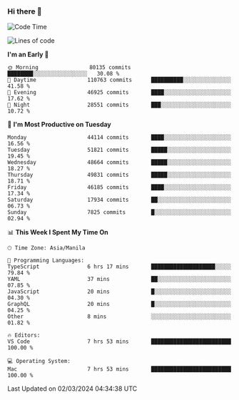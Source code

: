 ### Hi there 👋

<!--START_SECTION:waka-->
![Code Time](http://img.shields.io/badge/Code%20Time-4%2C916%20hrs%2053%20mins-blue)

![Lines of code](https://img.shields.io/badge/From%20Hello%20World%20I%27ve%20Written-117.2%20million%20lines%20of%20code-blue)

**I'm an Early 🐤** 

```text
🌞 Morning                80135 commits       ████████░░░░░░░░░░░░░░░░░   30.08 % 
🌆 Daytime                110763 commits      ██████████░░░░░░░░░░░░░░░   41.58 % 
🌃 Evening                46925 commits       ████░░░░░░░░░░░░░░░░░░░░░   17.62 % 
🌙 Night                  28551 commits       ███░░░░░░░░░░░░░░░░░░░░░░   10.72 % 
```
📅 **I'm Most Productive on Tuesday** 

```text
Monday                   44114 commits       ████░░░░░░░░░░░░░░░░░░░░░   16.56 % 
Tuesday                  51821 commits       █████░░░░░░░░░░░░░░░░░░░░   19.45 % 
Wednesday                48664 commits       █████░░░░░░░░░░░░░░░░░░░░   18.27 % 
Thursday                 49831 commits       █████░░░░░░░░░░░░░░░░░░░░   18.71 % 
Friday                   46185 commits       ████░░░░░░░░░░░░░░░░░░░░░   17.34 % 
Saturday                 17934 commits       ██░░░░░░░░░░░░░░░░░░░░░░░   06.73 % 
Sunday                   7825 commits        █░░░░░░░░░░░░░░░░░░░░░░░░   02.94 % 
```


📊 **This Week I Spent My Time On** 

```text
🕑︎ Time Zone: Asia/Manila

💬 Programming Languages: 
TypeScript               6 hrs 17 mins       ████████████████████░░░░░   79.84 % 
YAML                     37 mins             ██░░░░░░░░░░░░░░░░░░░░░░░   07.85 % 
JavaScript               20 mins             █░░░░░░░░░░░░░░░░░░░░░░░░   04.30 % 
GraphQL                  20 mins             █░░░░░░░░░░░░░░░░░░░░░░░░   04.25 % 
Other                    8 mins              ░░░░░░░░░░░░░░░░░░░░░░░░░   01.82 % 

🔥 Editors: 
VS Code                  7 hrs 53 mins       █████████████████████████   100.00 % 

💻 Operating System: 
Mac                      7 hrs 53 mins       █████████████████████████   100.00 % 
```


 Last Updated on 02/03/2024 04:34:38 UTC
<!--END_SECTION:waka-->


<!--
**rad182/rad182** is a ✨ _special_ ✨ repository because its `README.md` (this file) appears on your GitHub profile.

Here are some ideas to get you started:

- 🔭 I’m currently working on ...
- 🌱 I’m currently learning ...
- 👯 I’m looking to collaborate on ...
- 🤔 I’m looking for help with ...
- 💬 Ask me about ...
- 📫 How to reach me: ...
- 😄 Pronouns: ...
- ⚡ Fun fact: ...
-->
